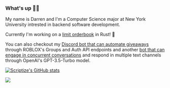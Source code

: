 ### What's up ✌🏿

My name is Darren and I'm a Computer Science major at New York University intrested in backend software development.

Currently I'm working on a [limit orderbook](https://github.com/Scriptize/HFTS) in Rust! 🦀 


You can also checkout my [Discord bot that can automate giveaways](https://github.com/Scriptize/Robux-Rain) through ROBLOX's Groups and Auth API endpoints and another [bot that can engage in concurrent conversations](https://github.com/Scriptize/LimblessGPT) and respond in multiple text channels through OpenAI's GPT-3.5-Turbo model.

[![Scriptize's GitHub stats](https://github-readme-stats.vercel.app/api?username=scriptize&show_icons=true&theme=dark)](https://github.com/scriptize/github-readme-stats)

![](https://komarev.com/ghpvc/?username=scriptize)

